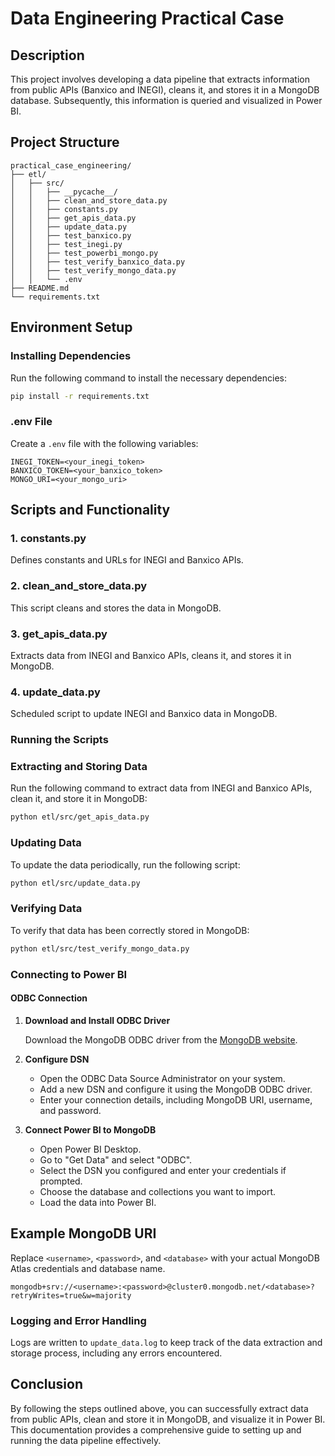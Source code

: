 # Data Engineering Practical Case

## Description

This project involves developing a data pipeline that extracts information from public APIs (Banxico and INEGI), cleans it, and stores it in a MongoDB database. Subsequently, this information is queried and visualized in Power BI.

## Project Structure

```
practical_case_engineering/
├── etl/
│   ├── src/
│   │   ├── __pycache__/
│   │   ├── clean_and_store_data.py
│   │   ├── constants.py
│   │   ├── get_apis_data.py
│   │   ├── update_data.py
│   │   ├── test_banxico.py
│   │   ├── test_inegi.py
│   │   ├── test_powerbi_mongo.py
│   │   ├── test_verify_banxico_data.py
│   │   ├── test_verify_mongo_data.py
│   │   └── .env
├── README.md
└── requirements.txt
```

## Environment Setup

### Installing Dependencies

Run the following command to install the necessary dependencies:

```bash
pip install -r requirements.txt
```

### .env File

Create a `.env` file with the following variables:

```
INEGI_TOKEN=<your_inegi_token>
BANXICO_TOKEN=<your_banxico_token>
MONGO_URI=<your_mongo_uri>
```

## Scripts and Functionality

### 1. constants.py

Defines constants and URLs for INEGI and Banxico APIs.

### 2. clean_and_store_data.py

This script cleans and stores the data in MongoDB.

### 3. get_apis_data.py

Extracts data from INEGI and Banxico APIs, cleans it, and stores it in MongoDB.

### 4. update_data.py

Scheduled script to update INEGI and Banxico data in MongoDB.

### Running the Scripts

### Extracting and Storing Data

Run the following command to extract data from INEGI and Banxico APIs, clean it, and store it in MongoDB:

```bash
python etl/src/get_apis_data.py
```

### Updating Data

To update the data periodically, run the following script:

```bash
python etl/src/update_data.py
```

### Verifying Data

To verify that data has been correctly stored in MongoDB:

```bash
python etl/src/test_verify_mongo_data.py
```

### Connecting to Power BI

#### ODBC Connection

1. **Download and Install ODBC Driver**

   Download the MongoDB ODBC driver from the [MongoDB website](https://www.mongodb.com/try/download/odbc-driver).

2. **Configure DSN**

   - Open the ODBC Data Source Administrator on your system.
   - Add a new DSN and configure it using the MongoDB ODBC driver.
   - Enter your connection details, including MongoDB URI, username, and password.

3. **Connect Power BI to MongoDB**

   - Open Power BI Desktop.
   - Go to "Get Data" and select "ODBC".
   - Select the DSN you configured and enter your credentials if prompted.
   - Choose the database and collections you want to import.
   - Load the data into Power BI.

## Example MongoDB URI

Replace `<username>`, `<password>`, and `<database>` with your actual MongoDB Atlas credentials and database name.

```plaintext
mongodb+srv://<username>:<password>@cluster0.mongodb.net/<database>?retryWrites=true&w=majority
```

### Logging and Error Handling

Logs are written to `update_data.log` to keep track of the data extraction and storage process, including any errors encountered.

## Conclusion

By following the steps outlined above, you can successfully extract data from public APIs, clean and store it in MongoDB, and visualize it in Power BI. This documentation provides a comprehensive guide to setting up and running the data pipeline effectively.
